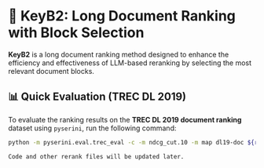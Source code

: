 # 🔑 KeyB2: Long Document Ranking with Block Selection

**KeyB2** is a long document ranking method designed to enhance the efficiency and effectiveness of LLM-based reranking by selecting the most relevant document blocks.

## 📊 Quick Evaluation (TREC DL 2019)

To evaluate the ranking results on the **TREC DL 2019 document ranking** dataset using `pyserini`, run the following command:

```bash
python -m pyserini.eval.trec_eval -c -m ndcg_cut.10 -m map dl19-doc ${rerankBaseName}.trec

Code and other rerank files will be updated later.
